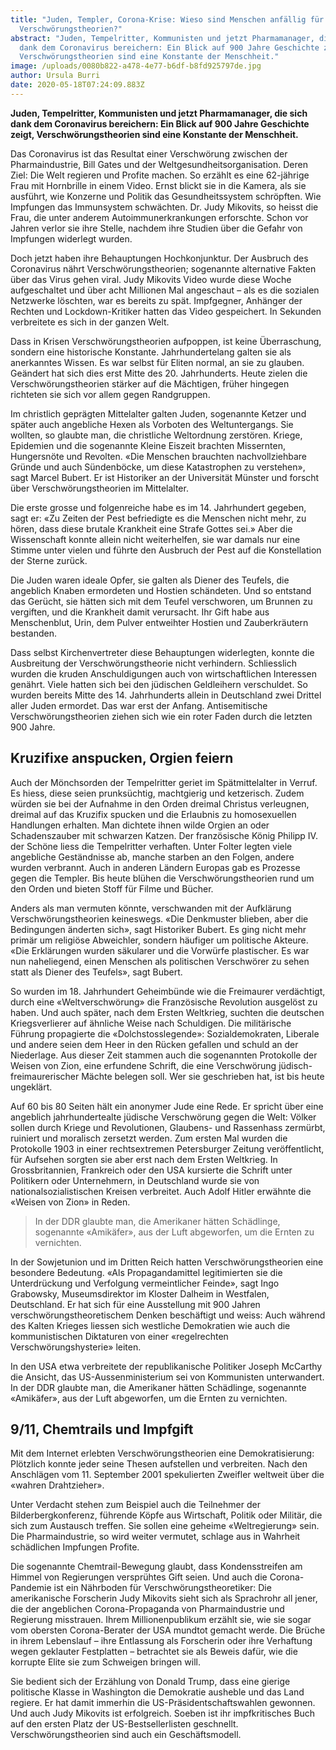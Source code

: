 ```yaml
---
title: "Juden, Templer, Corona-Krise: Wieso sind Menschen anfällig für
  Verschwörungstheorien?"
abstract: "Juden, Tempelritter, Kommunisten und jetzt Pharmamanager, die sich
  dank dem Coronavirus bereichern: Ein Blick auf 900 Jahre Geschichte zeigt,
  Verschwörungstheorien sind eine Konstante der Menschheit."
image: /uploads/0080b822-a478-4e77-b6df-b8fd925797de.jpg
author: Ursula Burri
date: 2020-05-18T07:24:09.883Z
---
```

**Juden, Tempelritter, Kommunisten und jetzt Pharmamanager, die sich dank dem Coronavirus bereichern: Ein Blick auf 900 Jahre Geschichte zeigt, Verschwörungstheorien sind eine Konstante der Menschheit.**

Das Coronavirus ist das Resultat einer Verschwörung zwischen der Pharmaindustrie, Bill Gates und der Weltgesundheitsorganisation. Deren Ziel: Die Welt regieren und Profite machen. So erzählt es eine 62-jährige Frau mit Hornbrille in einem Video. Ernst blickt sie in die Kamera, als sie ausführt, wie Konzerne und Politik das Gesundheitssystem schröpften. Wie Impfungen das Immunsystem schwächten. Dr. Judy Mikovits, so heisst die Frau, die unter anderem Autoimmunerkrankungen erforschte. Schon vor Jahren verlor sie ihre Stelle, nachdem ihre Studien über die Gefahr von Impfungen widerlegt wurden.

Doch jetzt haben ihre Behauptungen Hochkonjunktur. Der Ausbruch des Coronavirus nährt Verschwörungstheorien; sogenannte alternative Fakten über das Virus gehen viral. Judy Mikovits Video wurde diese Woche aufgeschaltet und über acht Millionen Mal angeschaut – als es die sozialen Netzwerke löschten, war es bereits zu spät. Impfgegner, Anhänger der Rechten und Lockdown-Kritiker hatten das Video gespeichert. In Sekunden verbreitete es sich in der ganzen Welt.

Dass in Krisen Verschwörungstheorien aufpoppen, ist keine Überraschung, sondern eine historische Konstante. Jahrhundertelang galten sie als anerkanntes Wissen. Es war selbst für Eliten normal, an sie zu glauben. Geändert hat sich dies erst Mitte des 20. Jahrhunderts. Heute zielen die Verschwörungstheorien stärker auf die Mächtigen, früher hingegen richteten sie sich vor allem gegen Randgruppen.

Im christlich geprägten Mittelalter galten Juden, sogenannte Ketzer und später auch angebliche Hexen als Vorboten des Weltuntergangs. Sie wollten, so glaubte man, die christliche Weltordnung zerstören. Kriege, Epidemien und die sogenannte Kleine Eiszeit brachten Missernten, Hungersnöte und Revolten. «Die Menschen brauchten nachvollziehbare Gründe und auch Sündenböcke, um diese Katastrophen zu verstehen», sagt Marcel Bubert. Er ist Historiker an der Universität Münster und forscht über Verschwörungstheorien im Mittelalter.

Die erste grosse und folgenreiche habe es im 14. Jahrhundert gegeben, sagt er: «Zu Zeiten der Pest befriedigte es die Menschen nicht mehr, zu hören, dass diese brutale Krankheit eine Strafe Gottes sei.» Aber die Wissenschaft konnte allein nicht weiterhelfen, sie war damals nur eine Stimme unter vielen und führte den Ausbruch der Pest auf die Konstellation der Sterne zurück.

Die Juden waren ideale Opfer, sie galten als Diener des Teufels, die angeblich Knaben ermordeten und Hostien schändeten. Und so entstand das Gerücht, sie hätten sich mit dem Teufel verschworen, um Brunnen zu vergiften, und die Krankheit damit verursacht. Ihr Gift habe aus Menschenblut, Urin, dem Pulver entweihter Hostien und Zauberkräutern bestanden.

Dass selbst Kirchenvertreter diese Behauptungen widerlegten, konnte die Ausbreitung der Verschwörungstheorie nicht verhindern. Schliesslich wurden die kruden Anschuldigungen auch von wirtschaftlichen Interessen genährt. Viele hatten sich bei den jüdischen Geldleihern verschuldet. So wurden bereits Mitte des 14. Jahrhunderts allein in Deutschland zwei Drittel aller Juden ermordet. Das war erst der Anfang. Antisemitische Verschwörungstheorien ziehen sich wie ein roter Faden durch die letzten 900 Jahre.

## Kruzifixe anspucken, Orgien feiern

Auch der Mönchsorden der Tempelritter geriet im Spätmittelalter in Verruf. Es hiess, diese seien prunksüchtig, machtgierig und ketzerisch. Zudem würden sie bei der Aufnahme in den Orden dreimal Christus verleugnen, dreimal auf das Kruzifix spucken und die Erlaubnis zu homosexuellen Handlungen erhalten. Man dichtete ihnen wilde Orgien an oder Schadenszauber mit schwarzen Katzen. Der französische König Philipp IV. der Schöne liess die Tempelritter verhaften. Unter Folter legten viele angebliche Geständnisse ab, manche starben an den Folgen, andere wurden verbrannt. Auch in anderen Ländern Europas gab es Prozesse gegen die Templer. Bis heute blühen die Verschwörungstheorien rund um den Orden und bieten Stoff für Filme und Bücher.

Anders als man vermuten könnte, verschwanden mit der Aufklärung Verschwörungstheorien keineswegs. «Die Denkmuster blieben, aber die Bedingungen änderten sich», sagt Historiker Bubert. Es ging nicht mehr primär um religiöse Abweichler, sondern häufiger um politische Akteure. «Die Erklärungen wurden säkularer und die Vorwürfe plastischer. Es war nun naheliegend, einen Menschen als politischen Verschwörer zu sehen statt als Diener des Teufels», sagt Bubert.

So wurden im 18. Jahrhundert Geheimbünde wie die Freimaurer verdächtigt, durch eine «Weltverschwörung» die Französische Revolution ausgelöst zu haben. Und auch später, nach dem Ersten Weltkrieg, suchten die deutschen Kriegsverlierer auf ähnliche Weise nach Schuldigen. Die militärische Führung propagierte die «Dolchstosslegende»: Sozialdemokraten, Liberale und andere seien dem Heer in den Rücken gefallen und schuld an der Niederlage. Aus dieser Zeit stammen auch die sogenannten Protokolle der Weisen von Zion, eine erfundene Schrift, die eine Verschwörung jüdisch-freimaurerischer Mächte belegen soll. Wer sie geschrieben hat, ist bis heute ungeklärt.

Auf 60 bis 80 Seiten hält ein anonymer Jude eine Rede. Er spricht über eine angeblich jahrhundertealte jüdische Verschwörung gegen die Welt: Völker sollen durch Kriege und Revolutionen, Glaubens- und Rassenhass zermürbt, ruiniert und moralisch zersetzt werden. Zum ersten Mal wurden die Protokolle 1903 in einer rechtsextremen Petersburger Zeitung veröffentlicht, für Aufsehen sorgten sie aber erst nach dem Ersten Weltkrieg. In Grossbritannien, Frankreich oder den USA kursierte die Schrift unter Politikern oder Unternehmern, in Deutschland wurde sie von nationalsozialistischen Kreisen verbreitet. Auch Adolf Hitler erwähnte die «Weisen von Zion» in Reden.

> In der DDR glaubte man, die Amerikaner hätten Schädlinge, sogenannte «Amikäfer», aus der Luft abgeworfen, um die Ernten zu vernichten.

In der Sowjetunion und im Dritten Reich hatten Verschwörungstheorien eine besondere Bedeutung. «Als Propagandamittel legitimierten sie die Unterdrückung und Verfolgung vermeintlicher Feinde», sagt Ingo Grabowsky, Museumsdirektor im Kloster Dalheim in Westfalen, Deutschland. Er hat sich für eine Ausstellung mit 900 Jahren verschwörungstheoretischem Denken beschäftigt und weiss: Auch während des Kalten Krieges liessen sich westliche Demokratien wie auch die kommunistischen Diktaturen von einer «regelrechten Verschwörungshysterie» leiten.

In den USA etwa verbreitete der republikanische Politiker Joseph McCarthy die Ansicht, das US-Aussenministerium sei von Kommunisten unterwandert. In der DDR glaubte man, die Amerikaner hätten Schädlinge, sogenannte «Amikäfer», aus der Luft abgeworfen, um die Ernten zu vernichten.

## 9/11, Chemtrails und Impfgift

Mit dem Internet erlebten Verschwörungstheorien eine Demokratisierung: Plötzlich konnte jeder seine Thesen aufstellen und verbreiten. Nach den Anschlägen vom 11. September 2001 spekulierten Zweifler weltweit über die «wahren Drahtzieher».

Unter Verdacht stehen zum Beispiel auch die Teilnehmer der Bilderbergkonferenz, führende Köpfe aus Wirtschaft, Politik oder Militär, die sich zum Austausch treffen. Sie sollen eine geheime «Weltregierung» sein. Die Pharmaindustrie, so wird weiter vermutet, schlage aus in Wahrheit schädlichen Impfungen Profite.

Die sogenannte Chemtrail-Bewegung glaubt, dass Kondensstreifen am Himmel von Regierungen versprühtes Gift seien. Und auch die Corona-Pandemie ist ein Nährboden für Verschwörungstheoretiker: Die amerikanische Forscherin Judy Mikovits sieht sich als Sprachrohr all jener, die der angeblichen Corona-Propaganda von Pharmaindustrie und Regierung misstrauen. Ihrem Millionenpublikum erzählt sie, wie sie sogar vom obersten Corona-Berater der USA mundtot gemacht werde. Die Brüche in ihrem Lebenslauf – ihre Entlassung als Forscherin oder ihre Verhaftung wegen geklauter Festplatten – betrachtet sie als Beweis dafür, wie die korrupte Elite sie zum Schweigen bringen will.

Sie bedient sich der Erzählung von Donald Trump, dass eine gierige politische Klasse in Washington die Demokratie ausheble und das Land regiere. Er hat damit immerhin die US-Präsidentschaftswahlen gewonnen. Und auch Judy Mikovits ist erfolgreich. Soeben ist ihr impfkritisches Buch auf den ersten Platz der US-Bestsellerlisten geschnellt. Verschwörungstheorien sind auch ein Geschäftsmodell.